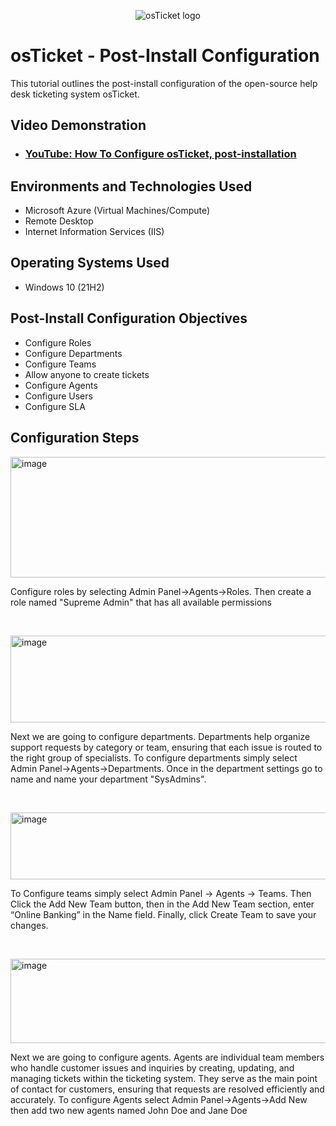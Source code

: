 <p align="center">
<img src="https://i.imgur.com/Clzj7Xs.png" alt="osTicket logo"/>
</p>

<h1>osTicket - Post-Install Configuration</h1>
This tutorial outlines the post-install configuration of the open-source help desk ticketing system osTicket.<br />


<h2>Video Demonstration</h2>

- ### [YouTube: How To Configure osTicket, post-installation](https://www.youtube.com)

<h2>Environments and Technologies Used</h2>

- Microsoft Azure (Virtual Machines/Compute)
- Remote Desktop
- Internet Information Services (IIS)

<h2>Operating Systems Used </h2>

- Windows 10</b> (21H2)

<h2>Post-Install Configuration Objectives</h2>

- Configure Roles
- Configure Departments
- Configure Teams
- Allow anyone to create tickets
- Configure Agents
- Configure Users
- Configure SLA

<h2>Configuration Steps</h2>

<p>
<img width="949" height="193" alt="image" src="https://github.com/user-attachments/assets/b191b08a-d67e-45b3-b4fc-9702dd14ea40" />
</p>
<p>
Configure roles by selecting Admin Panel->Agents->Roles. Then create a role named "Supreme Admin" that has all available permissions 
</p>
<br />

<p>
<img width="941" height="139" alt="image" src="https://github.com/user-attachments/assets/9a0adc2e-ee3c-4787-bf21-d74922024d0c" />
</p>
<p>  Next we are going to configure departments. Departments help organize support requests by category or team, ensuring that each issue is routed to the right group of specialists. To configure departments simply select Admin Panel->Agents->Departments. Once in the department settings go to name and name your department "SysAdmins".  </p>
<br />

<p>
<img width="943" height="107" alt="image" src="https://github.com/user-attachments/assets/adf02378-1a73-439f-8925-80e87f22b7a3" />
</p>
<p>
To Configure teams simply  select Admin Panel → Agents → Teams. Then Click the Add New Team button, then in the Add New Team section, enter “Online Banking” in the Name field. Finally, click Create Team to save your changes.</p>
<br />

<p>
<img width="943" height="135" alt="image" src="https://github.com/user-attachments/assets/ab1a27a2-e3dc-439a-a9b9-7cf22995fad5" />
</p>
<p>
Next we are going to configure agents. Agents are individual team members who handle customer issues and inquiries by creating, updating, and managing tickets within the ticketing system. They serve as the main point of contact for customers, ensuring that requests are resolved efficiently and accurately. To configure Agents select Admin Panel->Agents->Add New then add two new agents named John Doe and Jane Doe
